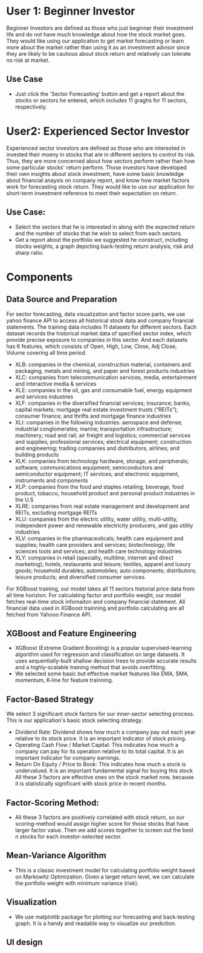 # User 1: Beginner Investor
Beginner Investors are defined as those who just beginner their investment life and do not have much knowledge about how the stock market goes. They would like using our application to get market forecasting or learn more about the market rather than using it as an investment advisor since they are likely to be cautious about stock return and relatively can tolerate no risk at market.


## Use Case
- Just click the 'Sector Forecasting' button and get a report about the stocks or sectors he entered, which includes 11 graghs for 11 sectors, respectively.

# User2: Experienced Sector Investor
Experienced sector investors are defined as those who are interested in invested their moeny in stocks that are in different sectors to control its risk. Thus, they are more concerned about how sectors perform rather than how some particular stocks' return perform. Those investors have developed their own insights about stock investment, have some basic knowledge about financial anaysis on company report, and know how market factors work for forecasting stock return. They would like to use our application for short-term investment reference to meet their expectation on return.

## Use Case:
-  Select the sectors that he is interested in along with the expected return and the number of stocks that he wish to select from each sectors.
-  Get a report about the portfolio we suggested he construct, including stocks weights, a graph depicting back-testing return analysis, risk and sharp ratio.



# Components
## Data Source and Preparation
For sector forecasting, data visualization and factor score parts, we use yahoo finance API to access all historical stock data and company financial statements. The training data includes 11 datasets for different sectors. Each dataset records the historical market data of specified sector index, which provide precise exposure to companies in this sector. And each datasets has 6 features, which consists of Open, High, Low, Close, Adj Close, Volume covering all time period.

+ XLB: companies in the chemical, construction material, containers and packaging, metals and mining, and paper and forest products industries
+ XLC: companies from telecommunication services, media, entertainment and interactive media & services
+ XLE: companies in the oil, gas and consumable fuel, energy equipment and services industries
+ XLF: companies in the diversified financial services; insurance; banks; capital markets; mortgage real estate investment trusts (“REITs”); consumer finance; and thrifts and mortgage finance industries
+ XLI: companies in the following industries: aerospace and defense; industrial conglomerates; marine; transportation infrastructure; machinery; road and rail; air freight and logistics; commercial services and supplies; professional services; electrical equipment; construction and engineering; trading companies and distributors; airlines; and building products
+ XLK: companies from technology hardware, storage, and peripherals; software; communications equipment; semiconductors and semiconductor equipment; IT services; and electronic equipment, instruments and components
+ XLP: companies from the food and staples retailing, beverage, food product, tobacco, household product and personal product industries in the U.S
+ XLRE:  companies from real estate management and development and REITs, excluding mortgage REITs
+ XLU: companies from the electric utility, water utility, multi-utility, independent power and renewable electricity producers, and gas utility industries
+ XLV: companies in the pharmaceuticals; health care equipment and supplies; health care providers and services; biotechnology; life sciences tools and services; and health care technology industries
+ XLY: companies in retail (specialty, multiline, internet and direct marketing); hotels, restaurants and leisure; textiles, apparel and luxury goods; household durables; automobiles; auto components; distributors; leisure products; and diversified consumer services.

For XGBoost training, our model takes all 11 sectors historial price data from all time horizion.
For calculating factor and portfolio weight, our model fetches real-time stock infomaiton and company financial statement.
All financial data used in XGBoost trainning and portfolio calculating are all fetched from Yahooo Finance API.
## XGBoost and Feature Engineering
  - XGBoost (Extreme Gradient Boosting) is a popular supervised-learning algorithm used for regression and classification on large datasets.
    It uses sequentially-built shallow decision trees to provide accurate results and a highly-scalable training method that avoids overfitting.
  - We selected some basic but effective market features like EMA, SMA, momentum, K-line for feature trainning.
## Factor-Based Strategy
  We select 3 significant stock factors for our inner-sector selecting process. This is our application's basic stock selecting strategy.
  - Dividend Rate: Dividend shows how much a company pay out each year relative to its stock price. It is an important indicator of stock pricing.
  - Operating Cash Flow / Market Capital: This indicates how much a company can pay for its operation relative to its total capital. It is an important indicator for company earnings.
  - Return On Equity / Price to Book: This indicates how much a stock is undervalued. It is an important fundamental signal for buying this stock
  All these 3 factors are effective ones on the stock market now, because it is statistically significant with stock price in recent months.
## Factor-Scoring Method:
  - All these 3 factors are positively correlated with stock return, so our scoring-method would assign higher score for those stocks that have larger factor value. Then we add scores together to screen out the best n stocks for each investor-selected sector.
## Mean-Variance Algorithm
  - This is a classic investment model for calculating portfolio weight based on Markowitz Optimization. Given a target return level, we can calculate the portfolio weight with minimum variance (risk).
## Visualization
  - We use matplotlib package for plotting our forecasting and back-testing graph. It is a handy and readable way to visualize our prediction.
## UI design
